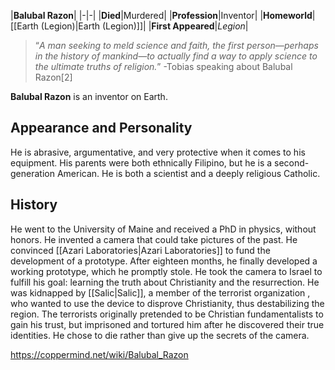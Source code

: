 |**Balubal Razon**|
|-|-|
|**Died**|Murdered|
|**Profession**|Inventor|
|**Homeworld**|[[Earth (Legion)\|Earth (Legion)]]|
|**First Appeared**|*Legion*|

>“*A man seeking to meld science and faith, the first person—perhaps in the history of mankind—to actually find a way to apply science to the ultimate truths of religion.*”
\-Tobias speaking about Balubal Razon[2]


**Balubal Razon** is an inventor on Earth.

## Appearance and Personality
He is abrasive, argumentative, and very protective when it comes to his equipment. His parents were both ethnically Filipino, but he is a second-generation American. He is both a scientist and a deeply religious Catholic.

## History
He went to the University of Maine and received a PhD in physics, without honors. He invented a camera that could take pictures of the past. He convinced [[Azari Laboratories\|Azari Laboratories]] to fund the development of a prototype. After eighteen months, he finally developed a working prototype, which he promptly stole.
He took the camera to Israel to fulfill his goal: learning the truth about Christianity and the resurrection. He was kidnapped by [[Salic\|Salic]], a member of the terrorist organization , who wanted to use the device to disprove Christianity, thus destabilizing the region. The terrorists originally pretended to be Christian fundamentalists to gain his trust, but imprisoned and tortured him after he discovered their true identities. He chose to die rather than give up the secrets of the camera.



https://coppermind.net/wiki/Balubal_Razon